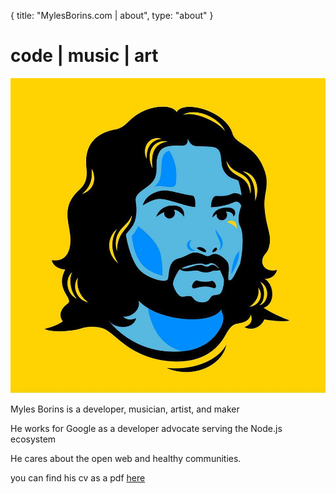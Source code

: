 {
  title: "MylesBorins.com | about",
  type: "about"
}
# code | music | art
![a picture of Myles](/images/me.jpg)

Myles Borins is a developer, musician, artist, and maker

He works for Google as a developer advocate serving the Node.js ecosystem

He cares about the open web and healthy communities.

you can find his cv as a pdf [here](http://MylesBorins.com/cv.pdf)
